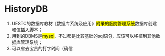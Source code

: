 # HistoryDB
1. UESTC的数据库教材《数据库系统及应用》<mark>附录的医院管理系统</mark>数据库创建和值插入脚本；
2. 用到的DBMS是<mark>mysql</mark>，不过都是比较基础的sql语句，应该可以移植到其他数据库管理系统；
3. 可以省去宝贵的打字时间（确信
